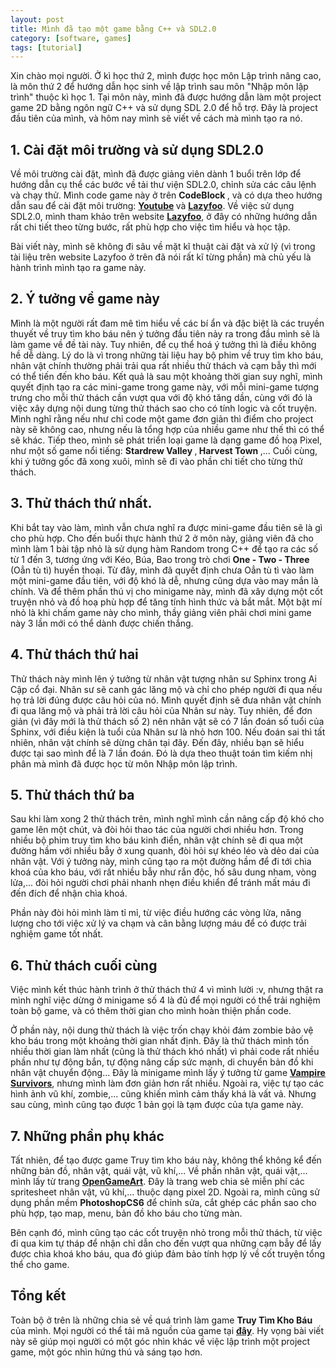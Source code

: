 ```yaml
---
layout: post
title: Mình đã tạo một game bằng C++ và SDL2.0
category: [software, games]
tags: [tutorial]
---
```



Xin chào mọi người. Ở kì học thứ 2, mình được học môn Lập trình nâng cao, là môn thứ 2 để hướng dẫn học sinh về lập trình sau môn "Nhập môn lập trình" thuộc kì học 1. Tại môn này, mình đã được hướng dẫn làm một project game 2D bằng ngôn ngữ C++ và sử dụng SDL 2.0 để hỗ trợ. Đây là project đầu tiên của mình, và hôm nay mình sẽ viết về cách mà mình tạo ra nó. 

## 1. Cài đặt môi trường và sử dụng SDL2.0
Về môi trường cài đặt, mình đã được giảng viên dành 1 buổi trên lớp để hướng dẫn cụ thể các bước về tải thư viện SDL2.0, chỉnh sửa các câu lệnh và chạy thử. Mình code game này ở trên <b> CodeBlock </b>, và có dựa theo hướng dẫn sau để cài đặt môi trường: <b>[Youtube](https://www.youtube.com/watch?v=Gj3iXwvKmUY) </b>và <b>[Lazyfoo](https://lazyfoo.net/tutorials/SDL/01_hello_SDL/index.php)</b>.
Về việc sử dụng SDL2.0, mình tham khảo trên website <b>[Lazyfoo](https://lazyfoo.net/tutorials/SDL/index.php)</b>, ở đây có những hướng dẫn rất chi tiết theo từng bước, rất phù hợp cho việc tìm hiểu và học tập.



Bài viết này, mình sẽ không đi sâu về mặt kĩ thuật cài đặt và xử lý (vì trong tài liệu trên website Lazyfoo ở trên đã nói rất kĩ từng phần) mà chủ yếu là hành trình mình tạo ra game này.

##  2. Ý tưởng về game này
Mình là một người rất đam mê tìm hiểu về các bí ẩn và đặc biệt là các truyền thuyết về truy tìm kho báu nên ý tưởng đầu tiên nảy ra trong đầu mình sẽ là làm game về đề tài này. Tuy nhiên, để cụ thể hoá ý tưởng thì là điều không hề dễ dàng. Lý do là vì trong những tài liệu hay bộ phim về truy tìm kho báu, nhân vật chính thường phải trải qua rất nhiều thử thách và cạm bẫy thì mới có thể tiến đến kho báu. Kết quả là sau một khoảng thời gian suy nghĩ, mình quyết định tạo ra các mini-game trong game này, với mỗi mini-game tượng trưng cho mỗi thử thách cần vượt qua với độ khó tăng dần, cùng với đó là việc xây dựng nội dung từng thử thách sao cho có tính logic và cốt truyện. Mình nghĩ rằng nếu như chỉ code một game đơn giản thì điểm cho project này sẽ không cao, nhưng nếu là tổng hợp của nhiều game như thế thì có thể sẽ khác. Tiếp theo, mình sẽ phát triển loại game là dạng game đồ hoạ Pixel, như một số game nổi tiếng: <b> Stardrew Valley </b>,<b> Harvest Town </b>,... Cuối cùng, khi ý tưởng gốc đã xong xuôi, mình sẽ đi vào phần chi tiết cho từng thử thách.



##  3. Thử thách thứ nhất.
Khi bắt tay vào làm, mình vẫn chưa nghĩ ra được mini-game đầu tiên sẽ là gì cho phù hợp. Cho đến buổi thực hành thứ 2 ở môn này, giảng viên đã cho mình làm 1 bài tập nhỏ là sử dụng hàm Random trong C++ để tạo ra các số từ 1 đến 3, tương ứng với Kéo, Búa, Bao trong trò chơi <b> One - Two - Three </b> (Oẳn tù tì) huyền thoại. Từ đây, mình đã quyết định chưa Oẳn tù tì vào làm một mini-game đầu tiên, với độ khó là dễ, nhưng cũng dựa vào may mắn là chính. Và để thêm phần thú vị cho minigame này, mình đã xây dựng một cốt truyện nhỏ và đồ hoạ phù hợp để tăng tính hình thức và bắt mắt. Một bật mí nhỏ là khi chấm game này cho mình, thầy giảng viên phải chơi mini game này 3 lần mới có thể dành được chiến thắng.


## 4. Thử thách thứ hai
Thử thách này mình lên ý tưởng từ nhân vật tượng nhân sư Sphinx trong Ai Cập cổ đại. Nhân sư sẽ canh gác lăng mộ và chỉ cho phép người đi qua nếu họ trả lời đúng được câu hỏi của nó. Mình quyết định sẽ đưa nhân vật chính đi qua lăng mộ và phải trả lời câu hỏi của Nhân sư này. Tuy nhiên, để đơn giản (vì đây mới là thử thách số 2) nên nhân vật sẽ có 7 lần đoán số tuổi của Sphinx, với điều kiện là tuổi của Nhân sư là nhỏ hơn 100. Nếu đoán sai thì tất nhiên, nhân vật chính sẽ dừng chân tại đây. Đến đây, nhiều bạn sẽ hiểu được tại sao mình để là 7 lần đoán. Đó là dựa theo thuật toán tìm kiếm nhị phân mà mình đã được học từ môn Nhập môn lập trình. 


##  5. Thử thách thứ ba
Sau khi làm xong 2 thử thách trên, mình nghĩ mình cần nâng cấp độ khó cho game lên một chút, và đòi hỏi thao tác của người chơi nhiều hơn. Trong nhiều bộ phim truy tìm kho báu kinh điển, nhân vật chính sẽ đi qua một đường hầm với nhiều bẫy ở xung quanh, đòi hỏi sự khéo léo và dẻo dai của nhân vật. Với ý tưởng này, mình cũng tạo ra một đường hầm để đi tới chìa khoá của kho báu, với rất nhiều bẫy như rắn độc, hố sâu dung nham, vòng lửa,... đòi hỏi người chơi phải nhanh nhẹn điều khiển để tránh mất máu đi đến đích để nhận chìa khoá. 

Phần này đòi hỏi mình làm tỉ mỉ, từ việc điều hướng các vòng lửa, năng lượng cho tới việc xử lý va chạm và cân bằng lượng máu để có được trải nghiệm game tốt nhất. 


##  6. Thử thách cuối cùng
Việc mình kết thúc hành trình ở thử thách thứ 4 vì mình lười :v, nhưng thật ra mình nghĩ việc dừng ở minigame số 4 là đủ để mọi người có thể trải nghiệm toàn bộ game, và có thêm thời gian cho mình hoàn thiện phần code. 

Ở phần này, nội dung thử thách là việc trốn chạy khỏi đám zombie bảo vệ kho báu trong một khoảng thời gian nhất định. Đây là thử thách mình tốn nhiều thời gian làm nhất (cũng là thử thách khó nhất) vì phải code rất nhiều phần như tự động bắn, tự động nâng cấp sức mạnh, di chuyển bản đồ khi nhân vật chuyển động... Đây là minigame mình lấy ý tưởng từ game <b>[Vampire Survivors](https://store.steampowered.com/app/1794680/Vampire_Survivors/)</b>, nhưng mình làm đơn giản hơn rất nhiều. Ngoài ra, việc tự tạo các hình ảnh vũ khí, zombie,... cũng khiến mình cảm thấy khá là vất vả. Nhưng sau cùng, mình cũng tạo được 1 bản gọi là tạm được của tựa game này. 



## 7. Những phần phụ khác
Tất nhiên, để tạo được game Truy tìm kho báu này, không thể không kể đến những bản đồ, nhân vật, quái vật, vũ khí,... Về phần nhân vật, quái vật,... mình lấy từ trang <b>[OpenGameArt](https://opengameart.org)</b>. Đây là trang web chia sẻ miễn phí các spritesheet nhân vật, vũ khí,... thuộc dạng pixel 2D. Ngoài ra, mình cũng sử dụng phần mềm <b> PhotoshopCS6</b> để chỉnh sửa, cắt ghép các phần sao cho phù hợp, tạo map, menu, bản đồ kho báu cho từng màn.

Bên cạnh đó, mình cũng tạo các cốt truyện nhỏ trong mỗi thử thách, từ việc đi qua kim tự tháp để nhận chỉ dẫn cho đến vượt qua những cạm bẫy để lấy được chìa khoá kho báu, qua đó giúp đảm bảo tính hợp lý về cốt truyện tổng thể cho game. 

##  Tổng kết
Toàn bộ ở trên là những chia sẻ về quá trình làm game <b>Truy Tìm Kho Báu</b> của mình. Mọi người có thể tải mã nguồn của game tại <b>[đây](https://github.com/VanhGer/Game_Treasure_Hunt)</b>. Hy vọng bài viết này sẽ giúp mọi người có một góc nhìn khác về việc lập trình một project game, một góc nhìn hứng thú và sáng tạo hơn.

